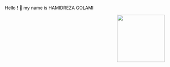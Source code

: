 Hello ! 👋 my name is HAMIDREZA GOLAMI









<p align=right><img height="150" src="https://thecolor.blog/wp-content/uploads/2021/10/GIF.gif">
